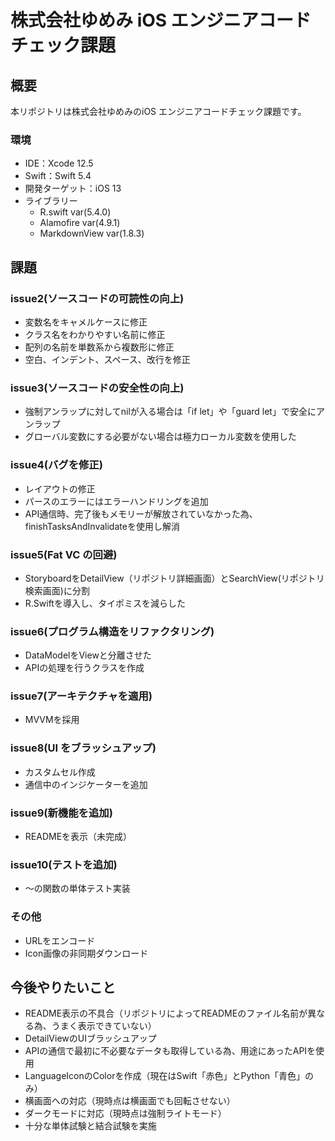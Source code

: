 # 株式会社ゆめみ iOS エンジニアコードチェック課題

## 概要

本リポジトリは株式会社ゆめみのiOS エンジニアコードチェック課題です。

### 環境

- IDE：Xcode 12.5
- Swift：Swift 5.4
- 開発ターゲット：iOS 13
- ライブラリー
  - R.swift var(5.4.0)
  - Alamofire var(4.9.1)
  - MarkdownView var(1.8.3)


## 課題
### issue2(ソースコードの可読性の向上)
- 変数名をキャメルケースに修正
- クラス名をわかりやすい名前に修正
- 配列の名前を単数系から複数形に修正
- 空白、インデント、スペース、改行を修正


### issue3(ソースコードの安全性の向上)
- 強制アンラップに対してnilが入る場合は「if let」や「guard let」で安全にアンラップ
- グローバル変数にする必要がない場合は極力ローカル変数を使用した


### issue4(バグを修正)
- レイアウトの修正
- パースのエラーにはエラーハンドリングを追加
- API通信時、完了後もメモリーが解放されていなかった為、finishTasksAndInvalidateを使用し解消


### issue5(Fat VC の回避)
- StoryboardをDetailView（リポジトリ詳細画面）とSearchView(リポジトリ検索画面)に分割
- R.Swiftを導入し、タイポミスを減らした


### issue6(プログラム構造をリファクタリング)
- DataModelをViewと分離させた
- APIの処理を行うクラスを作成


### issue7(アーキテクチャを適用)
- MVVMを採用


### issue8(UI をブラッシュアップ)
- カスタムセル作成
- 通信中のインジケーターを追加


### issue9(新機能を追加)
- READMEを表示（未完成）


### issue10(テストを追加)
- 〜の関数の単体テスト実装


### その他
- URLをエンコード
- Icon画像の非同期ダウンロード


## 今後やりたいこと
- README表示の不具合（リポジトリによってREADMEのファイル名前が異なる為、うまく表示できていない）
- DetailViewのUIブラッシュアップ
- APIの通信で最初に不必要なデータも取得している為、用途にあったAPIを使用
- LanguageIconのColorを作成（現在はSwift「赤色」とPython「青色」のみ）
- 横画面への対応（現時点は横画面でも回転させない）
- ダークモードに対応（現時点は強制ライトモード）
- 十分な単体試験と結合試験を実施

